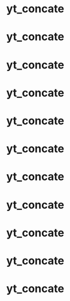 # yt_concate
# yt_concate
# yt_concate
# yt_concate
# yt_concate
# yt_concate
# yt_concate
# yt_concate
# yt_concate
# yt_concate
# yt_concate
